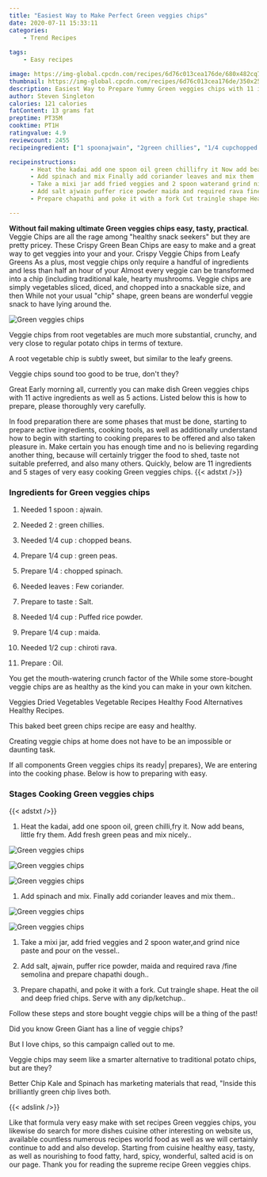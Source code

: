 ```yaml
---
title: "Easiest Way to Make Perfect Green veggies chips"
date: 2020-07-11 15:33:11
categories:
    - Trend Recipes
    
tags:
    - Easy recipes

image: https://img-global.cpcdn.com/recipes/6d76c013cea176de/680x482cq70/green-veggies-chips-recipe-main-photo.jpg
thumbnail: https://img-global.cpcdn.com/recipes/6d76c013cea176de/350x250cq70/green-veggies-chips-recipe-main-photo.jpg
description: Easiest Way to Prepare Yummy Green veggies chips with 11 ingredients and 5 stages of easy cooking.
author: Steven Singleton
calories: 121 calories
fatContent: 13 grams fat
preptime: PT35M
cooktime: PT1H
ratingvalue: 4.9
reviewcount: 2455
recipeingredient: ["1 spoonajwain", "2green chillies", "1/4 cupchopped beans", "1/4 cupgreen peas", "1/4chopped spinach", "leavesFew coriander", "to tasteSalt", "1/4 cupPuffed rice powder", "1/4 cupmaida", "1/2 cupchiroti rava", "Oil"]

recipeinstructions: 
      - Heat the kadai add one spoon oil green chillifry it Now add beans little fry them Add fresh green peas and mix nicely 
      - Add spinach and mix Finally add coriander leaves and mix them 
      - Take a mixi jar add fried veggies and 2 spoon waterand grind nice paste and pour on the vessel 
      - Add salt ajwain puffer rice powder maida and required rava fine semolina and prepare chapathi dough 
      - Prepare chapathi and poke it with a fork Cut traingle shape Heat the oil and deep fried chips Serve with any dipketchup

---
```




**Without fail making ultimate Green veggies chips easy, tasty, practical**. Veggie Chips are all the rage among &#34;healthy snack seekers&#34; but they are pretty pricey. These Crispy Green Bean Chips are easy to make and a great way to get veggies into your and your. Crispy Veggie Chips from Leafy Greens As a plus, most veggie chips only require a handful of ingredients and less than half an hour of your Almost every veggie can be transformed into a chip (including traditional kale, hearty mushrooms. Veggie chips are simply vegetables sliced, diced, and chopped into a snackable size, and then While not your usual &#34;chip&#34; shape, green beans are wonderful veggie snack to have lying around the.


![Green veggies chips](https://img-global.cpcdn.com/recipes/6d76c013cea176de/680x482cq70/green-veggies-chips-recipe-main-photo.jpg "Green veggies chips")



Veggie chips from root vegetables are much more substantial, crunchy, and very close to regular potato chips in terms of texture.

A root vegetable chip is subtly sweet, but similar to the leafy greens.

Veggie chips sound too good to be true, don&#39;t they?


Great Early morning all, currently you can make dish Green veggies chips with 11 active ingredients as well as 5 actions. Listed below this is how to prepare, please thoroughly very carefully.

In food preparation there are some phases that must be done, starting to prepare active ingredients, cooking tools, as well as additionally understand how to begin with starting to cooking prepares to be offered and also taken pleasure in. Make certain you has enough time and no is believing regarding another thing, because will certainly trigger the food to shed, taste not suitable preferred, and also many others. Quickly, below are 11 ingredients and 5 stages of very easy cooking Green veggies chips.
{{< adstxt />}}

### Ingredients for Green veggies chips


1. Needed 1 spoon : ajwain.

1. Needed 2 : green chillies.

1. Needed 1/4 cup : chopped beans.

1. Prepare 1/4 cup : green peas.

1. Prepare 1/4 : chopped spinach.

1. Needed leaves : Few coriander.

1. Prepare to taste : Salt.

1. Needed 1/4 cup : Puffed rice powder.

1. Prepare 1/4 cup : maida.

1. Needed 1/2 cup : chiroti rava.

1. Prepare  : Oil.


You get the mouth-watering crunch factor of the While some store-bought veggie chips are as healthy as the kind you can make in your own kitchen.

Veggies Dried Vegetables Vegetable Recipes Healthy Food Alternatives Healthy Recipes.

This baked beet green chips recipe are easy and healthy.

Creating veggie chips at home does not have to be an impossible or daunting task.


If all components Green veggies chips its ready| prepares}, We are entering into the cooking phase. Below is how to preparing with easy.

### Stages Cooking Green veggies chips

{{< adstxt />}}


1. Heat the kadai, add one spoon oil, green chilli,fry it. Now add beans, little fry them. Add fresh green peas and mix nicely..



![Green veggies chips](https://img-global.cpcdn.com/steps/16c04d5df365eef3/160x128cq70/green-veggies-chips-recipe-step-1-photo.jpg" "Green veggies chips")

![Green veggies chips](https://img-global.cpcdn.com/steps/448f5e96abff92a7/160x128cq70/green-veggies-chips-recipe-step-1-photo.jpg" "Green veggies chips")

![Green veggies chips](https://img-global.cpcdn.com/steps/6c8f4ea7adc7b5a4/160x128cq70/green-veggies-chips-recipe-step-1-photo.jpg" "Green veggies chips")



1. Add spinach and mix. Finally add coriander leaves and mix them..



![Green veggies chips](https://img-global.cpcdn.com/steps/910667612a34ab1d/160x128cq70/green-veggies-chips-recipe-step-2-photo.jpg" "Green veggies chips")

![Green veggies chips](https://img-global.cpcdn.com/steps/26d884b64e8634e1/160x128cq70/green-veggies-chips-recipe-step-2-photo.jpg" "Green veggies chips")



1. Take a mixi jar, add fried veggies and 2 spoon water,and grind nice paste and pour on the vessel..



1. Add salt, ajwain, puffer rice powder, maida and required rava /fine semolina and prepare chapathi dough..



1. Prepare chapathi, and poke it with a fork. Cut traingle shape. Heat the oil and deep fried chips. Serve with any dip/ketchup..




Follow these steps and store bought veggie chips will be a thing of the past!

Did you know Green Giant has a line of veggie chips?

But I love chips, so this campaign called out to me.

Veggie chips may seem like a smarter alternative to traditional potato chips, but are they?

Better Chip Kale and Spinach has marketing materials that read, &#34;Inside this brilliantly green chip lives both.


{{< adslink />}}

Like that formula very easy make with set recipes Green veggies chips, you likewise do search for more dishes cuisine other interesting on website us, available countless numerous recipes world food as well as we will certainly continue to add and also develop. Starting from cuisine healthy easy, tasty, as well as nourishing to food fatty, hard, spicy, wonderful, salted acid is on our page. Thank you for reading the supreme recipe Green veggies chips.
